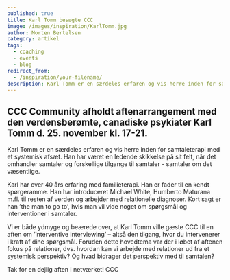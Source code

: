 ```yaml
---
published: true
title: Karl Tomm besøgte CCC
image: /images/inspiration/KarlTomm.jpg
author: Morten Bertelsen
category: artikel
tags:
  - coaching
  - events
  - blog
redirect_from:
  - /inspiration/your-filename/
description: Karl Tomm er en særdeles erfaren og vis herre inden for samtaleterapi med et systemisk afsæt. Han har været en ledende skikkelse på sit felt, når det omhandler samtaler og forskellige tilgange til samtaler - samtaler om det væsentlige. 
---
```

## CCC Community afholdt aftenarrangement med den verdensberømte, canadiske psykiater Karl Tomm d. 25. november kl. 17-21. 

Karl Tomm er en særdeles erfaren og vis herre inden for samtaleterapi med et systemisk afsæt. Han har været en ledende skikkelse på sit felt, når det omhandler samtaler og forskellige tilgange til samtaler - samtaler om det væsentlige. 

Karl har over 40 års erfaring med familieterapi. Han er fader til en kendt spørgeramme. Han har introduceret Michael White, Humberto Maturana m.fl. til resten af verden og arbejder med relationelle diagnoser. Kort sagt er han ’the man to go to’, hvis man vil vide noget om spørgsmål og interventioner i samtaler.  
 
Vi er både ydmyge og beærede over, at Karl Tomm ville gæste CCC til en aften om ’interventive interviewing’ – altså den tilgang, hvor du intervenerer i kraft af dine spørgsmål. Foruden dette hovedtema var der i løbet af aftenen fokus på relationer, dvs. hvordan kan vi arbejde med relationer ud fra et systemisk perspektiv? Og hvad bidrager det perspektiv med til samtalen?

Tak for en dejlig aften i netværket!
CCC

